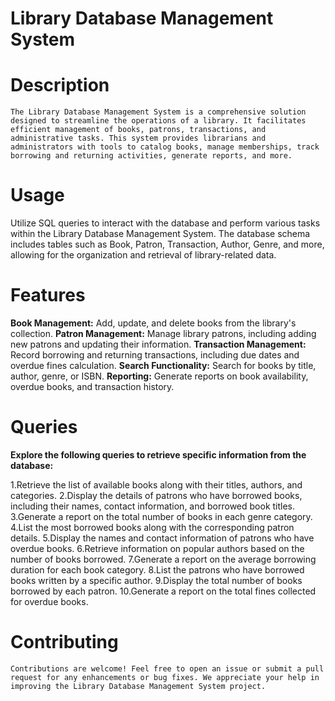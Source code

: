 # Library Database Management System

# Description
    The Library Database Management System is a comprehensive solution designed to streamline the operations of a library. It facilitates efficient management of books, patrons, transactions, and administrative tasks. This system provides librarians and administrators with tools to catalog books, manage memberships, track borrowing and returning activities, generate reports, and more.

# Usage
Utilize SQL queries to interact with the database and perform various tasks within the Library Database Management System. The database schema includes tables such as Book, Patron, Transaction, Author, Genre, and more, allowing for the organization and retrieval of library-related data.

# Features

**Book Management:** Add, update, and delete books from the library's collection.
**Patron Management:** Manage library patrons, including adding new patrons and updating their information.
**Transaction Management:** Record borrowing and returning transactions, including due dates and overdue fines calculation.
**Search Functionality:** Search for books by title, author, genre, or ISBN.
**Reporting:** Generate reports on book availability, overdue books, and transaction history.

# Queries

**Explore the following queries to retrieve specific information from the database:**

1.Retrieve the list of available books along with their titles, authors, and categories.
2.Display the details of patrons who have borrowed books, including their names, contact information, and borrowed book titles.
3.Generate a report on the total number of books in each genre category.
4.List the most borrowed books along with the corresponding patron details.
5.Display the names and contact information of patrons who have overdue books.
6.Retrieve information on popular authors based on the number of books borrowed.
7.Generate a report on the average borrowing duration for each book category.
8.List the patrons who have borrowed books written by a specific author.
9.Display the total number of books borrowed by each patron.
10.Generate a report on the total fines collected for overdue books.

# Contributing
    Contributions are welcome! Feel free to open an issue or submit a pull request for any enhancements or bug fixes. We appreciate your help in improving the Library Database Management System project.
